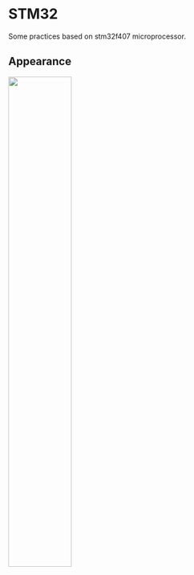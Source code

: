 # STM32
Some practices based on stm32f407 microprocessor.

## Appearance 
<img src="https://github.com/GuanYu914/STM32/blob/master/photos/stm32f4_explorer.jpeg" width="50%" height="50%">
